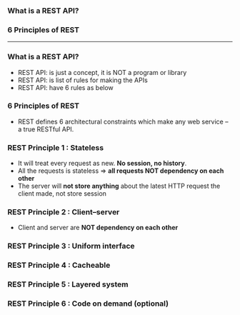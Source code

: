 ### What is a REST API?
### 6 Principles of REST

------------------------------------------------------------------------

### What is a REST API?

* REST API: is just a concept, it is NOT a program or library
* REST API: is list of rules for making the APIs
* REST API: have 6 rules as below


### 6 Principles of REST

* REST defines 6 architectural constraints which make any web service – a true RESTful API.

### REST Principle 1 : **Stateless**
  * It will treat every request as new. **No session, no history**.
  * All the requests is stateless => **all requests NOT dependency on each other** 
  * The server will **not store anything** about the latest HTTP request the client made, not store session
  
### REST Principle 2 : **Client–server**
  * Client and server are **NOT dependency on each other**
  
### REST Principle 3 : **Uniform interface**
### REST Principle 4 : **Cacheable**
### REST Principle 5 : **Layered system**
### REST Principle 6 : **Code on demand (optional)**

